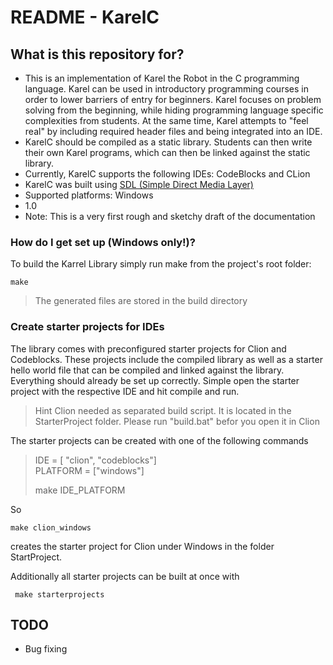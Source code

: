# README - KarelC #

## What is this repository for? ###

* This is an implementation of Karel the Robot in the C programming language. Karel can be used in introductory programming courses in order to lower barriers of entry for beginners. Karel focuses on problem solving from the beginning, while hiding programming language specific complexities from students. At the same time, Karel attempts to "feel real" by including required header files and being integrated into an IDE.
* KarelC should be compiled as a static library. Students can then write their own Karel programs, which can then be linked against the static library.
* Currently, KarelC supports the following IDEs: CodeBlocks and CLion
* KarelC was built using [SDL (Simple Direct Media Layer)](https://www.libsdl.org/)
* Supported platforms: Windows
* 1.0
* Note: This is a very first rough and sketchy draft of the documentation


### How do I get set up (Windows only!)? ###
To build the Karrel Library simply run make from the project's root folder:

```
make 
```

>The generated files are stored in the build directory

### Create starter projects for IDEs
The library comes with preconfigured starter projects for Clion and Codeblocks. These projects include the compiled library as well as a starter hello world file that can be compiled and linked against the library. Everything should already be set up correctly. Simple open the starter project with the respective IDE and hit compile and run.

>Hint Clion needed as separated build script. It is located in the StarterProject folder. 
>Please run "build.bat" befor you open it in Clion

The starter projects can be created with one of the following commands

>IDE = [ "clion", "codeblocks"] \
>PLATFORM = ["windows"] 
>
>make IDE_PLATFORM

So
```
make clion_windows
```
creates the starter project for Clion under Windows in the folder StartProject.

Additionally all starter projects can be built at once with

```
 make starterprojects
```
## TODO

* Bug fixing

